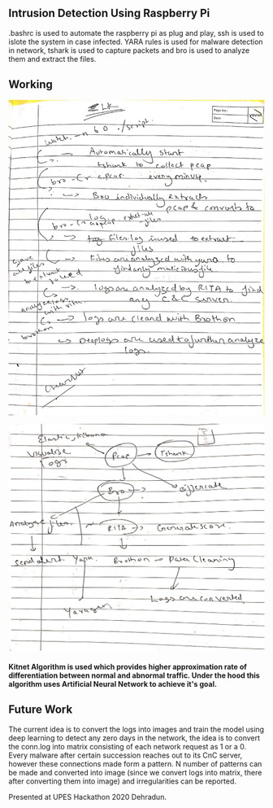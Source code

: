 ## Intrusion Detection Using Raspberry Pi

.bashrc is used to automate the raspberry pi as plug and play, ssh is used to islote the system in case infected. YARA rules is used for malware detection in network, tshark is used to capture packets and bro is used to analyze them and extract the files.

## Working 

![alt text](https://github.com/pravinkumarosingh/projects/blob/master/ids/upes.jpeg)

![alt text](https://github.com/pravinkumarosingh/projects/blob/master/ids/upes1.jpeg)

#### Kitnet Algorithm is used which provides higher approximation rate of differentiation between normal and abnormal traffic. Under the hood this algorithm uses Artificial Neural Network to achieve it's goal.

## Future Work
The current idea is to convert the logs into images and train the model using deep learning to detect any zero days in the network, the idea is to convert the conn.log into matrix consisting of each network request as 1 or a 0. Every malware after certain succession reaches out to its CnC server, however these connections made form a pattern. N number of patterns can be made and converted into image (since we convert logs into matrix, there after converting them into image) and irregularities can be reported.



Presented at UPES Hackathon 2020 Dehradun.
